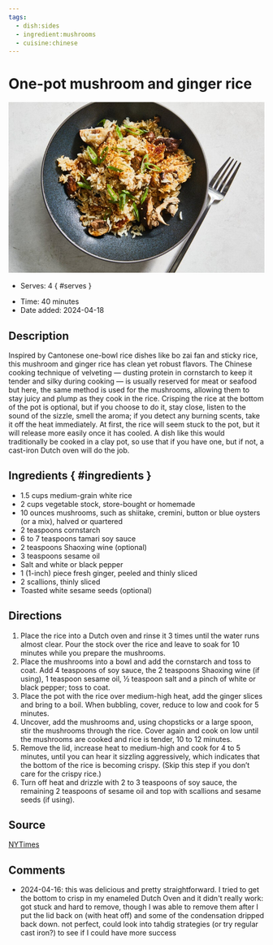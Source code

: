 ```yaml
---
tags:
  - dish:sides
  - ingredient:mushrooms
  - cuisine:chinese
---
```

<!-- Tags can have colon, but no space around it -->

# One-pot mushroom and ginger rice

![Recipe picture](../images/hm-mushroom-and-ginger-rice-tmwc-master768.jpg)

<!-- Serves has to be a single number, no dashes, but text is allowed after the
number (e.g., 24 cookies) -->
- Serves: 4
{ #serves }
<!-- Time is not parsed, so anything can be input here, and additional
values can be added (e.g., "active time", "cooking time", etc) -->
- Time: 40 minutes
- Date added: 2024-04-18

## Description

Inspired by Cantonese one-bowl rice dishes like bo zai fan and sticky rice, this mushroom and ginger rice has clean yet robust flavors. The Chinese cooking technique of velveting — dusting protein in cornstarch to keep it tender and silky during cooking — is usually reserved for meat or seafood but here, the same method is used for the mushrooms, allowing them to stay juicy and plump as they cook in the rice. Crisping the rice at the bottom of the pot is optional, but if you choose to do it, stay close, listen to the sound of the sizzle, smell the aroma; if you detect any burning scents, take it off the heat immediately. At first, the rice will seem stuck to the pot, but it will release more easily once it has cooled. A dish like this would traditionally be cooked in a clay pot, so use that if you have one, but if not, a cast-iron Dutch oven will do the job.

## Ingredients { #ingredients }

<!-- Decimals are allowed, fractions are not. For ranges, use only a single dash
and no spaces between the numbers. -->
- 1.5 cups medium-grain white rice
- 2 cups vegetable stock, store-bought or homemade
- 10 ounces mushrooms, such as shiitake, cremini, button or blue oysters (or a mix), halved or quartered
- 2 teaspoons cornstarch
- 6 to 7 teaspoons tamari soy sauce
- 2 teaspoons Shaoxing wine (optional)
- 3 teaspoons sesame oil
- Salt and white or black pepper
- 1 (1-inch) piece fresh ginger, peeled and thinly sliced
- 2 scallions, thinly sliced
- Toasted white sesame seeds (optional)

## Directions

<!-- If you have a direction that refers to a number of some ingredient, wrap
the number in asterisks and add `{.ingredient-num}` afterwards. For example,
write `Add 2 Tbsp oil to pan` as `Add *2*{.ingredient-num} to pan`. This allows
us to properly change the number when changing the serves value. -->

1. Place the rice into a Dutch oven and rinse it 3 times until the water runs almost clear. Pour the stock over the rice and leave to soak for 10 minutes while you prepare the mushrooms.
2. Place the mushrooms into a bowl and add the cornstarch and toss to coat. Add 4 teaspoons of soy sauce, the 2 teaspoons Shaoxing wine (if using), 1 teaspoon sesame oil, ½ teaspoon salt and a pinch of white or black pepper; toss to coat.
3. Place the pot with the rice over medium-high heat, add the ginger slices and bring to a boil. When bubbling, cover, reduce to low and cook for 5 minutes.
4. Uncover, add the mushrooms and, using chopsticks or a large spoon, stir the mushrooms through the rice. Cover again and cook on low until the mushrooms are cooked and rice is tender, 10 to 12 minutes.
5. Remove the lid, increase heat to medium-high and cook for 4 to 5 minutes, until you can hear it sizzling aggressively, which indicates that the bottom of the rice is becoming crispy. (Skip this step if you don’t care for the crispy rice.)
6. Turn off heat and drizzle with 2 to 3 teaspoons of soy sauce, the remaining 2 teaspoons of sesame oil and top with scallions and sesame seeds (if using).

## Source

[NYTimes](https://cooking.nytimes.com/recipes/1025018-one-pot-mushroom-and-ginger-rice?smid=ck-recipe-android-share)

## Comments

- 2024-04-16: this was delicious and pretty straightforward. I tried to get the bottom to crisp in my enameled Dutch Oven and it didn't really work: got stuck and hard to remove, though I was able to remove them after I put the lid back on (with heat off) and some of the condensation dripped back down. not perfect, could look into tahdig strategies (or try regular cast iron?) to see if I could have more success

